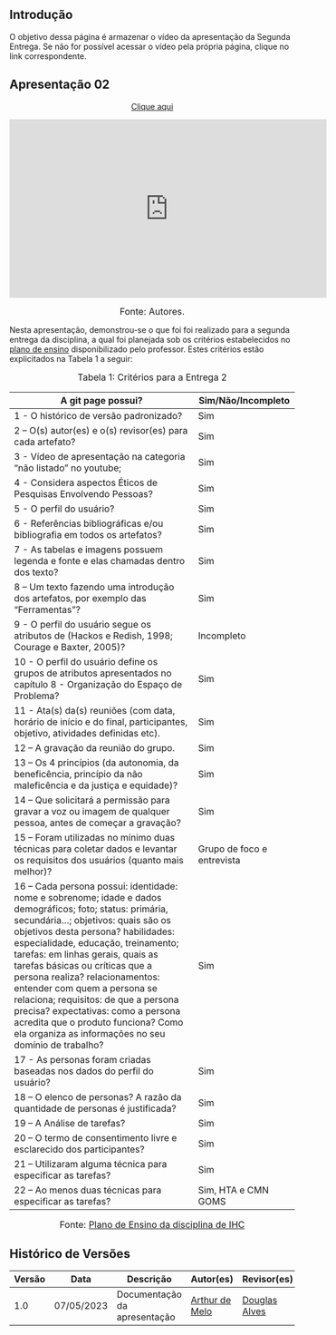 ## Introdução

O objetivo dessa página é armazenar o vídeo da apresentação da Segunda Entrega. Se não for possível acessar o vídeo pela própria página, clique no link correspondente.

## Apresentação 02
<p style="text-align: center"><a href="https://www.youtube.com/embed/Cx5zWMw7l7Q" target="blanket">Clique aqui</a></p>

<p style="text-align: center"><iframe width="560" height="315" src="https://www.youtube.com/embed/Cx5zWMw7l7Q" title="YouTube video player" frameborder="0" allow="accelerometer; autoplay; clipboard-write; encrypted-media; gyroscope; picture-in-picture; web-share" allowfullscreen></iframe></p>

<font size="3"><p style="text-align: center">Fonte: Autores.</p></font>

Nesta apresentação, demonstrou-se o que foi foi realizado para a segunda entrega da disciplina, a qual foi planejada sob os critérios estabelecidos no [plano de ensino](https://aprender3.unb.br/pluginfile.php/2523360/mod_resource/content/33/Plano_de_Ensino%20FIHC%20202301%20Turma%202.pdf) disponibilizado pelo professor. Estes critérios estão explicitados na Tabela 1 a seguir:

<font size="3"><p style="text-align: center">Tabela 1: Critérios para a Entrega 2</p></font>

A git page possui?  | Sim/Não/Incompleto
--------- | ------
1 - O histórico de versão padronizado? | Sim
2 – O(s) autor(es) e o(s) revisor(es) para cada artefato? | Sim
3 - Vídeo de apresentação na categoria “não listado” no youtube; | Sim
4 - Considera aspectos Éticos de Pesquisas Envolvendo Pessoas? | Sim
5 - O perfil do usuário? | Sim
6 - Referências bibliográficas e/ou bibliografia em todos os artefatos? | Sim
7 - As tabelas e imagens possuem legenda e fonte e elas chamadas dentro dos texto? | Sim
8 – Um texto fazendo uma introdução dos artefatos, por exemplo das “Ferramentas”? | Sim
9 - O perfil do usuário segue os atributos de (Hackos e Redish, 1998; Courage e Baxter, 2005)? | Incompleto
10 - O perfil do usuário define os grupos de atributos apresentados no capítulo 8 - Organização do Espaço de Problema? | Sim
11 - Ata(s) da(s) reuniões (com data, horário de início e do final, participantes, objetivo, atividades definidas etc). | Sim
12 – A gravação da reunião do grupo. | Sim
13 – Os 4 princípios (da autonomia, da beneficência, princípio da não maleficência e da justiça e equidade)? | Sim
14 – Que solicitará a permissão para gravar a voz ou imagem de qualquer pessoa, antes de começar a gravação? | Sim
15 – Foram utilizadas no mínimo duas técnicas para coletar dados e levantar os requisitos dos usuários (quanto mais melhor)?  | Grupo de foco e entrevista
16 – Cada persona possui: identidade: nome e sobrenome; idade e dados demográficos; foto; status: primária, secundária…; objetivos: quais são os objetivos desta persona? habilidades: especialidade, educação, treinamento; tarefas: em linhas gerais, quais as tarefas básicas ou críticas que a persona realiza? relacionamentos: entender com quem a persona se relaciona; requisitos: de que a persona precisa? expectativas: como a persona acredita que o produto funciona? Como ela organiza as informações no seu domínio de trabalho? | Sim
17 - As personas foram criadas baseadas nos dados do perfil do usuário? | Sim
18 – O elenco de personas? A razão da quantidade de personas é justificada? | Sim
19 – A Análise de tarefas? | Sim
20 – O termo de consentimento livre e esclarecido dos participantes? | Sim
21 – Utilizaram alguma técnica para especificar as tarefas? | Sim
22 – Ao menos duas técnicas para especificar as tarefas? | Sim, HTA e CMN GOMS


<font size="3"><p style="text-align: center">Fonte: [Plano de Ensino da disciplina de IHC](https://aprender3.unb.br/pluginfile.php/2523360/mod_resource/content/33/Plano_de_Ensino%20FIHC%20202301%20Turma%202.pdf)</p></font>

## Histórico de Versões

Versão  | Data | Descrição | Autor(es) | Revisor(es)
-------- | ------ | ------ | ---------- | ----------
1.0 | 07/05/2023 | Documentação da apresentação | [Arthur de Melo](https://github.com/arthurmlv) | [Douglas Alves](https://github.com/dougalvs)
